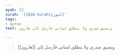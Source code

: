 ```yaml
---
ayah: 13
surah: '[[026-Surah|سورة]]'
tags:
- quran
text: ويضيق صدري ولا ينطلق لساني فأرسل إلى هارون

---
```

> ويضيق صدري ولا ينطلق لساني فأرسل إلى [[هارون]]
